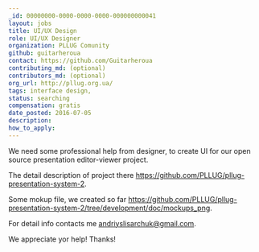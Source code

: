 ```yaml
---
_id: 00000000-0000-0000-0000-000000000041
layout: jobs
title: UI/UX Design
role: UI/UX Designer
organization: PLLUG Comunity
github: guitarheroua
contact: https://github.com/Guitarheroua
contributing_md: (optional)
contributors_md: (optional)
org_url: http://pllug.org.ua/
tags: interface design,
status: searching
compensation: gratis
date_posted: 2016-07-05
description:
how_to_apply:
---
```

We need some professional help from designer, to create UI for our open source presentation editor-viewer project.

The detail description of project there https://github.com/PLLUG/pllug-presentation-system-2.

Some mokup file, we created so far https://github.com/PLLUG/pllug-presentation-system-2/tree/development/doc/mockups_png.

For detail info contacts me andriyslisarchuk@gmail.com.

We appreciate yor help! Thanks!
